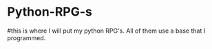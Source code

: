 # Python-RPG-s
#this is where I will put my python RPG's. All of them use a base that I programmed.
